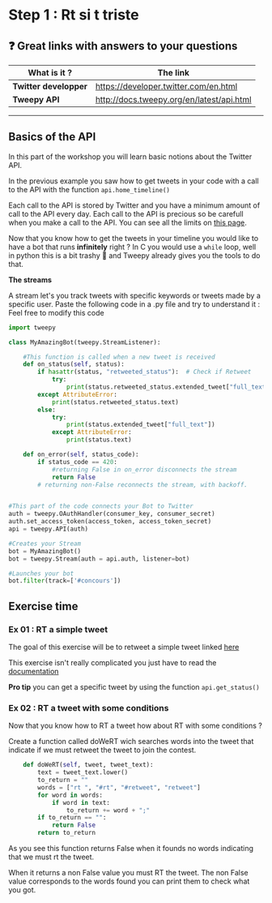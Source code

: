 # Step 1 : Rt si t triste

## :question: Great links with answers to your questions
What is it ? | The link
-------------|---------
**Twitter developper**|https://developer.twitter.com/en.html
**Tweepy API**|http://docs.tweepy.org/en/latest/api.html
---

## Basics of the API
In this part of the workshop you will learn basic notions about the Twitter API.

In the previous example you saw how to get tweets in your code with a call to the API with the function ```api.home_timeline()```

Each call to the API is stored by Twitter and you have a minimum amount of call to the API every day.
Each call to the API is precious so be carefull when you make a call to the API. You can see all the limits on [this page](https://developer.twitter.com/en/docs/basics/rate-limits).

Now that you know how to get the tweets in your timeline you would like to have a bot that runs **infinitely** right ?
In C you would use a ```while``` loop, well in python this is a bit trashy :poop: and Tweepy already gives you the tools to do that.

**The streams** 

A stream let's you track tweets with specific keywords or tweets made by a specific user.
Paste the following code in a .py file and try to understand it :
Feel free to modify this code

```python
import tweepy

class MyAmazingBot(tweepy.StreamListener):

    #This function is called when a new tweet is received
    def on_status(self, status):
        if hasattr(status, "retweeted_status"):  # Check if Retweet
            try:
                print(status.retweeted_status.extended_tweet["full_text"])
        except AttributeError:
            print(status.retweeted_status.text)
        else:
            try:
                print(status.extended_tweet["full_text"])
            except AttributeError:
                print(status.text)

    def on_error(self, status_code):
        if status_code == 420:
            #returning False in on_error disconnects the stream
            return False
        # returning non-False reconnects the stream, with backoff.


#This part of the code connects your Bot to Twitter
auth = tweepy.OAuthHandler(consumer_key, consumer_secret)
auth.set_access_token(access_token, access_token_secret)
api = tweepy.API(auth)

#Creates your Stream
bot = MyAmazingBot()
bot = tweepy.Stream(auth = api.auth, listener=bot)

#Launches your bot
bot.filter(track=['#concours'])
```
## Exercise time

### Ex 01 : RT a simple tweet

The goal of this exercise will be to retweet a simple tweet linked [here](https://twitter.com/AlderiateTV/status/1229424056451182594)

This exercise isn't really complicated you just have to read the [documentation](http://docs.tweepy.org/en/latest/api.html)

**Pro tip** you can get a specific tweet by using the function ```api.get_status()```

### Ex 02 : RT a tweet with some conditions

Now that you know how to RT a tweet how about RT with some conditions ?

Create a function called doWeRT wich searches words into the tweet that indicate if we must retweet the tweet to join the contest.

```python
    def doWeRT(self, tweet, tweet_text):
        text = tweet_text.lower()
        to_return = ""
        words = ["rt ", "#rt", "#retweet", "retweet"]
        for word in words:
            if word in text:
                to_return += word + ";"
        if to_return == "":
            return False
        return to_return
```
As you see this function returns False when it founds no words indicating that we must rt the tweet.

When it returns a non False value you must RT the tweet. The non False value corresponds to the words found you can print them to check what you got.
